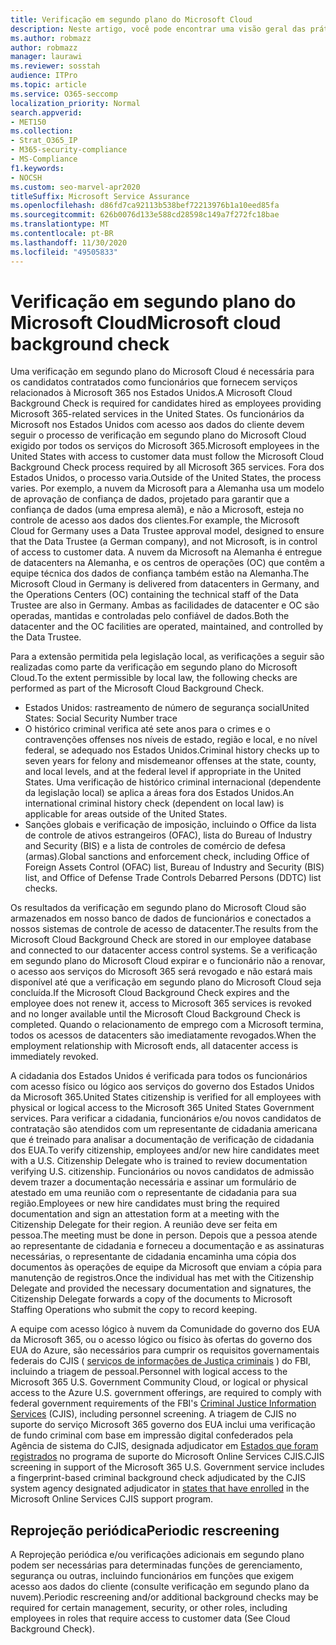 ```yaml
---
title: Verificação em segundo plano do Microsoft Cloud
description: Neste artigo, você pode encontrar uma visão geral das práticas de triagem de pessoal da Microsoft para o Microsoft 365.
ms.author: robmazz
author: robmazz
manager: laurawi
ms.reviewer: sosstah
audience: ITPro
ms.topic: article
ms.service: O365-seccomp
localization_priority: Normal
search.appverid:
- MET150
ms.collection:
- Strat_O365_IP
- M365-security-compliance
- MS-Compliance
f1.keywords:
- NOCSH
ms.custom: seo-marvel-apr2020
titleSuffix: Microsoft Service Assurance
ms.openlocfilehash: d86fd7ca92113b538bef72213976b1a10eed85fa
ms.sourcegitcommit: 626b0076d133e588cd28598c149a7f272fc18bae
ms.translationtype: MT
ms.contentlocale: pt-BR
ms.lasthandoff: 11/30/2020
ms.locfileid: "49505833"
---
```

# <a name="microsoft-cloud-background-check"></a><span data-ttu-id="47dcd-103">Verificação em segundo plano do Microsoft Cloud</span><span class="sxs-lookup"><span data-stu-id="47dcd-103">Microsoft cloud background check</span></span>

<span data-ttu-id="47dcd-104">Uma verificação em segundo plano do Microsoft Cloud é necessária para os candidatos contratados como funcionários que fornecem serviços relacionados à Microsoft 365 nos Estados Unidos.</span><span class="sxs-lookup"><span data-stu-id="47dcd-104">A Microsoft Cloud Background Check is required for candidates hired as employees providing Microsoft 365-related services in the United States.</span></span> <span data-ttu-id="47dcd-105">Os funcionários da Microsoft nos Estados Unidos com acesso aos dados do cliente devem seguir o processo de verificação em segundo plano do Microsoft Cloud exigido por todos os serviços do Microsoft 365.</span><span class="sxs-lookup"><span data-stu-id="47dcd-105">Microsoft employees in the United States with access to customer data must follow the Microsoft Cloud Background Check process required by all Microsoft 365 services.</span></span> <span data-ttu-id="47dcd-106">Fora dos Estados Unidos, o processo varia.</span><span class="sxs-lookup"><span data-stu-id="47dcd-106">Outside of the United States, the process varies.</span></span> <span data-ttu-id="47dcd-107">Por exemplo, a nuvem da Microsoft para a Alemanha usa um modelo de aprovação de confiança de dados, projetado para garantir que a confiança de dados (uma empresa alemã), e não a Microsoft, esteja no controle de acesso aos dados dos clientes.</span><span class="sxs-lookup"><span data-stu-id="47dcd-107">For example, the Microsoft Cloud for Germany uses a Data Trustee approval model, designed to ensure that the Data Trustee (a German company), and not Microsoft, is in control of access to customer data.</span></span> <span data-ttu-id="47dcd-108">A nuvem da Microsoft na Alemanha é entregue de datacenters na Alemanha, e os centros de operações (OC) que contêm a equipe técnica dos dados de confiança também estão na Alemanha.</span><span class="sxs-lookup"><span data-stu-id="47dcd-108">The Microsoft Cloud in Germany is delivered from datacenters in Germany, and the Operations Centers (OC) containing the technical staff of the Data Trustee are also in Germany.</span></span> <span data-ttu-id="47dcd-109">Ambas as facilidades de datacenter e OC são operadas, mantidas e controladas pelo confiável de dados.</span><span class="sxs-lookup"><span data-stu-id="47dcd-109">Both the datacenter and the OC facilities are operated, maintained, and controlled by the Data Trustee.</span></span>

<span data-ttu-id="47dcd-110">Para a extensão permitida pela legislação local, as verificações a seguir são realizadas como parte da verificação em segundo plano do Microsoft Cloud.</span><span class="sxs-lookup"><span data-stu-id="47dcd-110">To the extent permissible by local law, the following checks are performed as part of the Microsoft Cloud Background Check.</span></span>

- <span data-ttu-id="47dcd-111">Estados Unidos: rastreamento de número de segurança social</span><span class="sxs-lookup"><span data-stu-id="47dcd-111">United States: Social Security Number trace</span></span>
- <span data-ttu-id="47dcd-112">O histórico criminal verifica até sete anos para o crimes e o contravenções offenses nos níveis de estado, região e local, e no nível federal, se adequado nos Estados Unidos.</span><span class="sxs-lookup"><span data-stu-id="47dcd-112">Criminal history checks up to seven years for felony and misdemeanor offenses at the state, county, and local levels, and at the federal level if appropriate in the United States.</span></span> <span data-ttu-id="47dcd-113">Uma verificação de histórico criminal internacional (dependente da legislação local) se aplica a áreas fora dos Estados Unidos.</span><span class="sxs-lookup"><span data-stu-id="47dcd-113">An international criminal history check (dependent on local law) is applicable for areas outside of the United States.</span></span>
- <span data-ttu-id="47dcd-114">Sanções globais e verificação de imposição, incluindo o Office da lista de controle de ativos estrangeiros (OFAC), lista do Bureau of Industry and Security (BIS) e a lista de controles de comércio de defesa (armas).</span><span class="sxs-lookup"><span data-stu-id="47dcd-114">Global sanctions and enforcement check, including Office of Foreign Assets Control (OFAC) list, Bureau of Industry and Security (BIS) list, and Office of Defense Trade Controls Debarred Persons (DDTC) list checks.</span></span>

<span data-ttu-id="47dcd-115">Os resultados da verificação em segundo plano do Microsoft Cloud são armazenados em nosso banco de dados de funcionários e conectados a nossos sistemas de controle de acesso de datacenter.</span><span class="sxs-lookup"><span data-stu-id="47dcd-115">The results from the Microsoft Cloud Background Check are stored in our employee database and connected to our datacenter access control systems.</span></span> <span data-ttu-id="47dcd-116">Se a verificação em segundo plano do Microsoft Cloud expirar e o funcionário não a renovar, o acesso aos serviços do Microsoft 365 será revogado e não estará mais disponível até que a verificação em segundo plano do Microsoft Cloud seja concluída.</span><span class="sxs-lookup"><span data-stu-id="47dcd-116">If the Microsoft Cloud Background Check expires and the employee does not renew it, access to Microsoft 365 services is revoked and no longer available until the Microsoft Cloud Background Check is completed.</span></span> <span data-ttu-id="47dcd-117">Quando o relacionamento de emprego com a Microsoft termina, todos os acessos de datacenters são imediatamente revogados.</span><span class="sxs-lookup"><span data-stu-id="47dcd-117">When the employment relationship with Microsoft ends, all datacenter access is immediately revoked.</span></span>

<span data-ttu-id="47dcd-118">A cidadania dos Estados Unidos é verificada para todos os funcionários com acesso físico ou lógico aos serviços do governo dos Estados Unidos da Microsoft 365.</span><span class="sxs-lookup"><span data-stu-id="47dcd-118">United States citizenship is verified for all employees with physical or logical access to the Microsoft 365 United States Government services.</span></span> <span data-ttu-id="47dcd-119">Para verificar a cidadania, funcionários e/ou novos candidatos de contratação são atendidos com um representante de cidadania americana que é treinado para analisar a documentação de verificação de cidadania dos EUA.</span><span class="sxs-lookup"><span data-stu-id="47dcd-119">To verify citizenship, employees and/or new hire candidates meet with a U.S. Citizenship Delegate who is trained to review documentation verifying U.S. citizenship.</span></span> <span data-ttu-id="47dcd-120">Funcionários ou novos candidatos de admissão devem trazer a documentação necessária e assinar um formulário de atestado em uma reunião com o representante de cidadania para sua região.</span><span class="sxs-lookup"><span data-stu-id="47dcd-120">Employees or new hire candidates must bring the required documentation and sign an attestation form at a meeting with the Citizenship Delegate for their region.</span></span> <span data-ttu-id="47dcd-121">A reunião deve ser feita em pessoa.</span><span class="sxs-lookup"><span data-stu-id="47dcd-121">The meeting must be done in person.</span></span> <span data-ttu-id="47dcd-122">Depois que a pessoa atende ao representante de cidadania e forneceu a documentação e as assinaturas necessárias, o representante de cidadania encaminha uma cópia dos documentos às operações de equipe da Microsoft que enviam a cópia para manutenção de registros.</span><span class="sxs-lookup"><span data-stu-id="47dcd-122">Once the individual has met with the Citizenship Delegate and provided the necessary documentation and signatures, the Citizenship Delegate forwards a copy of the documents to Microsoft Staffing Operations who submit the copy to record keeping.</span></span>

<span data-ttu-id="47dcd-123">A equipe com acesso lógico à nuvem da Comunidade do governo dos EUA da Microsoft 365, ou o acesso lógico ou físico às ofertas do governo dos EUA do Azure, são necessários para cumprir os requisitos governamentais federais do CJIS ( [serviços de informações de Justiça criminais](https://www.fbi.gov/services/cjis) ) do FBI, incluindo a triagem de pessoal.</span><span class="sxs-lookup"><span data-stu-id="47dcd-123">Personnel with logical access to the Microsoft 365 U.S. Government Community Cloud, or logical or physical access to the Azure U.S. government offerings, are required to comply with federal government requirements of the FBI's [Criminal Justice Information Services](https://www.fbi.gov/services/cjis) (CJIS), including personnel screening.</span></span> <span data-ttu-id="47dcd-124">A triagem de CJIS no suporte do serviço Microsoft 365 governo dos EUA inclui uma verificação de fundo criminal com base em impressão digital confederados pela Agência de sistema do CJIS, designada adjudicator em [Estados que foram registrados](https://blogs.office.com/2013/10/23/california-and-microsoft-sign-cjis-security-policy-agreement/) no programa de suporte do Microsoft Online Services CJIS.</span><span class="sxs-lookup"><span data-stu-id="47dcd-124">CJIS screening in support of the Microsoft 365 U.S. Government service includes a fingerprint-based criminal background check adjudicated by the CJIS system agency designated adjudicator in [states that have enrolled](https://blogs.office.com/2013/10/23/california-and-microsoft-sign-cjis-security-policy-agreement/) in the Microsoft Online Services CJIS support program.</span></span>

## <a name="periodic-rescreening"></a><span data-ttu-id="47dcd-125">Reprojeção periódica</span><span class="sxs-lookup"><span data-stu-id="47dcd-125">Periodic rescreening</span></span>

<span data-ttu-id="47dcd-126">A Reprojeção periódica e/ou verificações adicionais em segundo plano podem ser necessárias para determinadas funções de gerenciamento, segurança ou outras, incluindo funcionários em funções que exigem acesso aos dados do cliente (consulte verificação em segundo plano da nuvem).</span><span class="sxs-lookup"><span data-stu-id="47dcd-126">Periodic rescreening and/or additional background checks may be required for certain management, security, or other roles, including employees in roles that require access to customer data (See Cloud Background Check).</span></span>